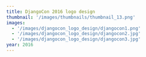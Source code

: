 ```yaml
---
title: DjangoCon 2016 logo design
thumbnail: '/images/thumbnails/thumbnail_13.png'
images:
  - '/images/djangocon_logo_design/djangocon1.png'
  - '/images/djangocon_logo_design/djangocon2.jpg'
  - '/images/djangocon_logo_design/djangocon3.jpg'
year: 2016
---
```

